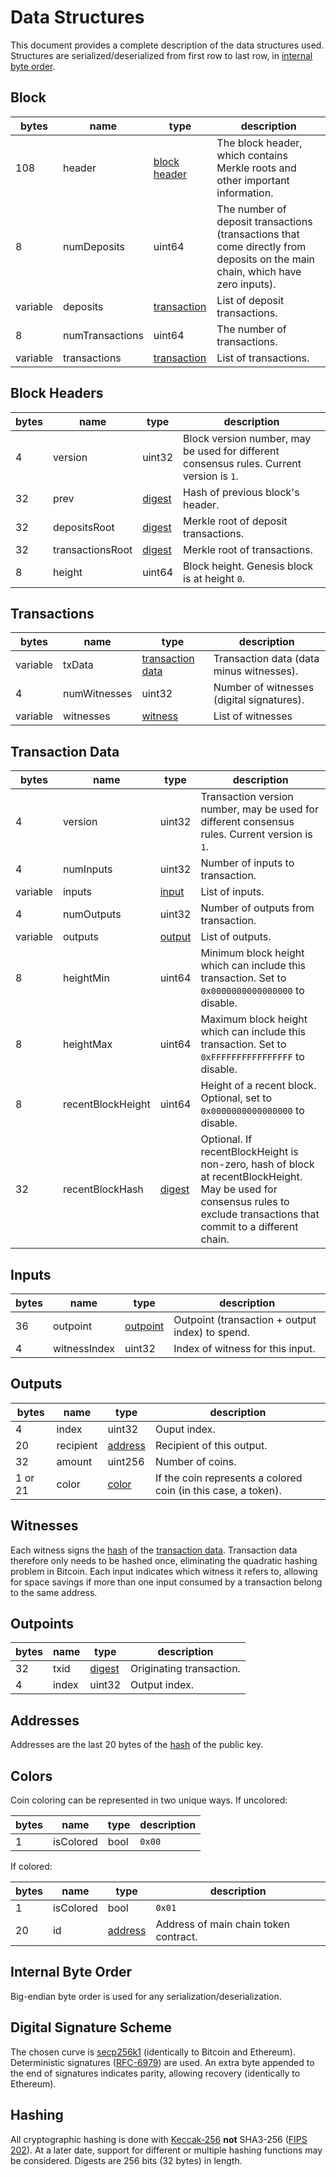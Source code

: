 # Data Structures

This document provides a complete description of the data structures used.
Structures are serialized/deserialized from first row to last row, in [internal byte order](#internal-byte-order).

## Block

| bytes | name | type | description |
|-|-|-|-|
| 108 | header | [block header](#block-headers) | The block header, which contains Merkle roots and other important information. |
| 8 | numDeposits | uint64 | The number of deposit transactions (transactions that come directly from deposits on the main chain, which have zero inputs). |
| variable | deposits | [transaction](#transactions) | List of deposit transactions. |
| 8 | numTransactions | uint64 | The number of transactions. |
| variable | transactions | [transaction](#transactions) | List of transactions. |

## Block Headers

| bytes | name | type | description |
|-|-|-|-|
| 4 | version | uint32 | Block version number, may be used for different consensus rules. Current version is `1`. |
| 32 | prev | [digest](#hashing) | Hash of previous block's header. |
| 32 | depositsRoot | [digest](#hashing) | Merkle root of deposit transactions. |
| 32 | transactionsRoot | [digest](#hashing) | Merkle root of transactions. |
| 8 | height | uint64 | Block height. Genesis block is at height `0`. |

## Transactions

| bytes | name | type | description |
|-|-|-|-|
| variable | txData | [transaction data](#transaction-data) | Transaction data (data minus witnesses). |
| 4 | numWitnesses | uint32 | Number of witnesses (digital signatures). |
| variable | witnesses | [witness](#witnesses) | List of witnesses |

## Transaction Data

| bytes | name | type | description |
|-|-|-|-|
| 4 | version | uint32 | Transaction version number, may be used for different consensus rules. Current version is `1`. |
| 4 | numInputs | uint32 | Number of inputs to transaction. |
| variable | inputs | [input](#inputs) | List of inputs. |
| 4 | numOutputs | uint32 | Number of outputs from transaction. |
| variable | outputs | [output](#outputs) | List of outputs. |
| 8 | heightMin | uint64 | Minimum block height which can include this transaction. Set to `0x0000000000000000` to disable. |
| 8 | heightMax | uint64 | Maximum block height which can include this transaction. Set to `0xFFFFFFFFFFFFFFFF` to disable. |
| 8 | recentBlockHeight | uint64 | Height of a recent block. Optional, set to `0x0000000000000000` to disable. |
| 32 | recentBlockHash | [digest](#hashing) | Optional. If recentBlockHeight is non-zero, hash of block at recentBlockHeight. May be used for consensus rules to exclude transactions that commit to a different chain. |

## Inputs

| bytes | name | type | description |
|-|-|-|-|
| 36 | outpoint | [outpoint](#outpoints) | Outpoint (transaction + output index) to spend. |
| 4 | witnessIndex | uint32 | Index of witness for this input. |

## Outputs

| bytes | name | type | description |
|-|-|-|-|
| 4 | index | uint32 | Ouput index. |
| 20 | recipient | [address](#addresses) | Recipient of this output. |
| 32 | amount | uint256 | Number of coins. |
| 1 or 21 | color | [color](#colors) | If the coin represents a colored coin (in this case, a token). |

## Witnesses

Each witness signs the [hash](#hashing) of the [transaction data](#transaction-data).
Transaction data therefore only needs to be hashed once, eliminating the quadratic hashing problem in Bitcoin.
Each input indicates which witness it refers to, allowing for space savings if more than one input consumed by a transaction belong to the same address.

## Outpoints

| bytes | name | type | description |
|-|-|-|-|
| 32 | txid | [digest](#hashing) | Originating transaction. |
| 4 | index | uint32 | Output index. |

## Addresses

Addresses are the last 20 bytes of the [hash](#hashing) of the public key.

## Colors

Coin coloring can be represented in two unique ways.
If uncolored:

| bytes | name | type | description |
|-|-|-|-|
| 1 | isColored | bool | `0x00` |

If colored:

| bytes | name | type | description |
|-|-|-|-|
| 1 | isColored | bool | `0x01` |
| 20 | id | [address](#addresses) | Address of main chain token contract. |

## Internal Byte Order

Big-endian byte order is used for any serialization/deserialization.

## Digital Signature Scheme

The chosen curve is [secp256k1](https://en.bitcoin.it/wiki/Secp256k1) (identically to Bitcoin and Ethereum).
Deterministic signatures ([RFC-6979](https://tools.ietf.org/rfc/rfc6979.txt)) are used.
An extra byte appended to the end of signatures indicates parity, allowing recovery (identically to Ethereum).

## Hashing

All cryptographic hashing is done with [Keccak-256](https://keccak.team/keccak.html) **not** SHA3-256 ([FIPS 202](https://keccak.team/specifications.html#FIPS_202)).
At a later date, support for different or multiple hashing functions may be considered.
Digests are 256 bits (32 bytes) in length.
